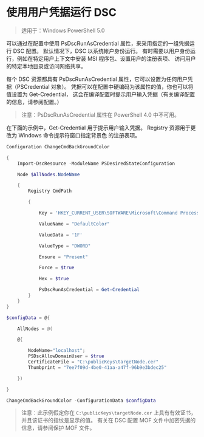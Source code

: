 # 使用用户凭据运行 DSC 

> 适用于：Windows PowerShell 5.0

可以通过在配置中使用 PsDscRunAsCredential 属性，来采用指定的一组凭据运行 DSC 配置。 默认情况下，DSC
以系统帐户身份运行。 有时需要以用户身份运行，例如在特定用户上下文中安装 MSI 程序包、设置用户的注册表项、
访问用户的特定本地目录或访问网络共享。

每个 DSC 资源都具有 PsDscRunAsCredential 属性，它可以设置为任何用户凭据（PSCredential 对象）。
凭据可以在配置中硬编码为该属性的值，你也可以将值设置为 Get-Credential，
这会在编译配置时提示用户输入凭据（有关编译配置的信息，请参阅配置。）

>注意：PsDscRunAsCredential 属性在 PowerShell 4.0 中不可用。

在下面的示例中，Get-Credential 用于提示用户输入凭据。 Registry 资源用于更改为 Windows 命令提示符窗口指定背景色
的注册表项。

```powershell
Configuration ChangeCmdBackGroundColor    

{
    Import-DscResource -ModuleName PSDesiredStateConfiguration

    Node $AllNodes.NodeName

    {
        Registry CmdPath

        {

            Key = 'HKEY_CURRENT_USER\SOFTWARE\Microsoft\Command Processor'

            ValueName = "DefaultColor"

            ValueData = '1F'

            ValueType = "DWORD"

            Ensure = "Present"

            Force = $true

            Hex = $true

            PsDscRunAsCredential = Get-Credential
        }
    }                   
}

$configData = @{

    AllNodes = @(

    @{

        NodeName="localhost";
        PSDscAllowDomainUser = $true
        CertificateFile = "C:\publicKeys\targetNode.cer"
        Thumbprint = "7ee7f09d-4be0-41aa-a47f-96b9e3bdec25"

    })

}

ChangeCmdBackGroundColor -ConfigurationData $configData
```
>注意：此示例假定你在 `C:\publicKeys\targetNode.cer` 上具有有效证书，并且该证书的指纹是显示的值。
>有关在 DSC 配置 MOF 文件中加密凭据的信息，请参阅保护 MOF 文件。 



<!--HONumber=Mar16_HO2-->


